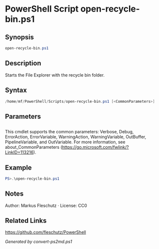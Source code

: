 # PowerShell Script open-recycle-bin.ps1

## Synopsis
```powershell
open-recycle-bin.ps1
```

## Description
Starts the File Explorer with the recycle bin folder.

## Syntax
```powershell
/home/mf/PowerShell/Scripts/open-recycle-bin.ps1 [<CommonParameters>]
```

## Parameters
## <CommonParameters>
This cmdlet supports the common parameters: Verbose, Debug, ErrorAction, ErrorVariable, WarningAction, WarningVariable, OutBuffer, PipelineVariable, and OutVariable. For more information, see about_CommonParameters (https://go.microsoft.com/fwlink/?LinkID=113216).

## Example
```powershell
PS>.\open-recycle-bin.ps1
```


## Notes
Author: Markus Fleschutz · License: CC0

## Related Links
https://github.com/fleschutz/PowerShell

*Generated by convert-ps2md.ps1*
